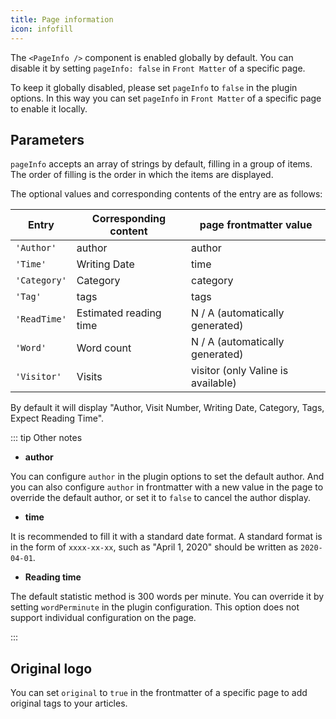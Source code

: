 ```yaml
---
title: Page information
icon: infofill
---
```


The `<PageInfo />` component is enabled globally by default. You can disable it by setting `pageInfo: false` in `Front Matter` of a specific page.

To keep it globally disabled, please set `pageInfo` to `false` in the plugin options. In this way you can set `pageInfo` in `Front Matter` of a specific page to enable it locally.

## Parameters

`pageInfo` accepts an array of strings by default, filling in a group of items. The order of filling is the order in which the items are displayed.

The optional values ​​and corresponding contents of the entry are as follows:

| Entry        | Corresponding content  | page frontmatter value             |
| ------------ | ---------------------- | ---------------------------------- |
| `'Author'`   | author                 | author                             |
| `'Time'`     | Writing Date           | time                               |
| `'Category'` | Category               | category                           |
| `'Tag'`      | tags                   | tags                               |
| `'ReadTime'` | Estimated reading time | N / A (automatically generated)    |
| `'Word'`     | Word count             | N / A (automatically generated)    |
| `'Visitor'`  | Visits                 | visitor (only Valine is available) |

By default it will display "Author, Visit Number, Writing Date, Category, Tags, Expect Reading Time".

::: tip Other notes

- **author**

You can configure `author` in the plugin options to set the default author. And you can also configure `author` in frontmatter with a new value in the page to override the default author, or set it to `false` to cancel the author display.

- **time**

It is recommended to fill it with a standard date format. A standard format is in the form of `xxxx-xx-xx`, such as "April 1, 2020" should be written as `2020-04-01`.

- **Reading time**

The default statistic method is 300 words per minute. You can override it by setting `wordPerminute` in the plugin configuration. This option does not support individual configuration on the page.

:::

## Original logo

You can set `original` to `true` in the frontmatter of a specific page to add original tags to your articles.
